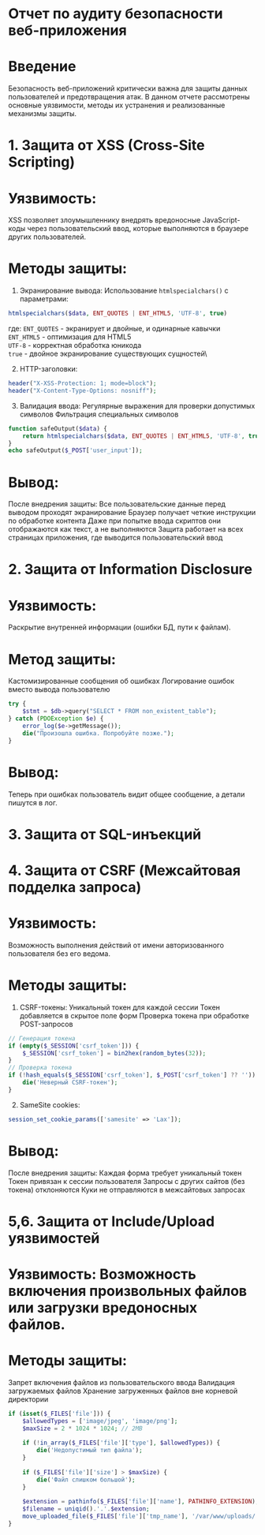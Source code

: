 # Отчет по аудиту безопасности веб-приложения

# Введение
Безопасность веб-приложений критически важна для защиты данных пользователей и предотвращения атак. В данном отчете рассмотрены основные уязвимости, методы их устранения и реализованные механизмы защиты.

# 1. Защита от XSS (Cross-Site Scripting)
# Уязвимость:
XSS позволяет злоумышленнику внедрять вредоносные JavaScript-коды через пользовательский ввод, которые выполняются в браузере других пользователей.

# Методы защиты:

1. Экранирование вывода:
Использование `htmlspecialchars()` с параметрами:
```php
htmlspecialchars($data, ENT_QUOTES | ENT_HTML5, 'UTF-8', true)
```
где:
`ENT_QUOTES` - экранирует и двойные, и одинарные кавычки\
`ENT_HTML5` - оптимизация для HTML5\
`UTF-8` - корректная обработка юникода\
`true` - двойное экранирование существующих сущностей\

2. HTTP-заголовки:
```php
header("X-XSS-Protection: 1; mode=block");
header("X-Content-Type-Options: nosniff");
```

3. Валидация ввода:
Регулярные выражения для проверки допустимых символов
Фильтрация специальных символов
```php
function safeOutput($data) {
    return htmlspecialchars($data, ENT_QUOTES | ENT_HTML5, 'UTF-8', true);
}
echo safeOutput($_POST['user_input']);
```
# Вывод:
После внедрения защиты:
Все пользовательские данные перед выводом проходят экранирование
Браузер получает четкие инструкции по обработке контента
Даже при попытке ввода скриптов они отображаются как текст, а не выполняются
Защита работает на всех страницах приложения, где выводится пользовательский ввод

# 2. Защита от Information Disclosure
# Уязвимость:
Раскрытие внутренней информации (ошибки БД, пути к файлам).

# Метод защиты:
Кастомизированные сообщения об ошибках
Логирование ошибок вместо вывода пользователю
```php
try {
    $stmt = $db->query("SELECT * FROM non_existent_table");
} catch (PDOException $e) {
    error_log($e->getMessage());
    die("Произошла ошибка. Попробуйте позже.");
}
```
# Вывод:
Теперь при ошибках пользователь видит общее сообщение, а детали пишутся в лог.

# 3. Защита от SQL-инъекций

# 4. Защита от CSRF (Межсайтовая подделка запроса)
# Уязвимость:
Возможность выполнения действий от имени авторизованного пользователя без его ведома.

# Методы защиты:

1. CSRF-токены:
Уникальный токен для каждой сессии
Токен добавляется в скрытое поле форм
Проверка токена при обработке POST-запросов
```php
// Генерация токена
if (empty($_SESSION['csrf_token'])) {
    $_SESSION['csrf_token'] = bin2hex(random_bytes(32));
}
// Проверка токена
if (!hash_equals($_SESSION['csrf_token'], $_POST['csrf_token'] ?? '')) {
    die('Неверный CSRF-токен');
}
```
2. SameSite cookies:
```php
session_set_cookie_params(['samesite' => 'Lax']);
```
# Вывод:
После внедрения защиты:
Каждая форма требует уникальный токен
Токен привязан к сессии пользователя
Запросы с других сайтов (без токена) отклоняются
Куки не отправляются в межсайтовых запросах

# 5,6. Защита от Include/Upload уязвимостей
# Уязвимость: Возможность включения произвольных файлов или загрузки вредоносных файлов.

# Методы защиты:
Запрет включения файлов из пользовательского ввода
Валидация загружаемых файлов
Хранение загруженных файлов вне корневой директории
```php
if (isset($_FILES['file'])) {
    $allowedTypes = ['image/jpeg', 'image/png'];
    $maxSize = 2 * 1024 * 1024; // 2MB
    
    if (!in_array($_FILES['file']['type'], $allowedTypes)) {
        die('Недопустимый тип файла');
    }
    
    if ($_FILES['file']['size'] > $maxSize) {
        die('Файл слишком большой');
    }
    
    $extension = pathinfo($_FILES['file']['name'], PATHINFO_EXTENSION);
    $filename = uniqid().'.'.$extension;
    move_uploaded_file($_FILES['file']['tmp_name'], '/var/www/uploads/'.$filename);
}
```
